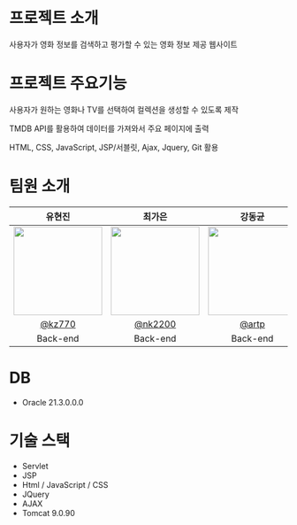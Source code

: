 # 프로젝트 소개
사용자가 영화 정보를 검색하고 평가할 수 있는 영화 정보 제공 웹사이트




# 프로젝트 주요기능
사용자가 원하는 영화나 TV를 선택하여 컬렉션을 생성할 수 있도록 제작


TMDB API를 활용하여 데이터를 가져와서 주요 페이지에 출력


HTML, CSS, JavaScript, JSP/서블릿, Ajax, Jquery, Git 활용




# 팀원 소개


|      유현진       |         최가은        |        강동균         |       박성빈                                                                                                                        
| :------------------------------------------------------------------------------: | :---------------------------------------------------------------------------------------------------------------------------------------------------: | :---------------------------------------------------------------------------------------------------------------------------------------------------------------------------------------------------: |:---------------------------------------------------------------------------------------------------------------------------------------------------------------------------------------------------: 
|   <img width="160px" src="https://avatars.githubusercontent.com/u/98440593?v=4" />    |                      <img width="160px" src="https://avatars.githubusercontent.com/u/71312414?v=4" />    |                   <img width="160px" src="https://avatars.githubusercontent.com/u/144507332?v=4"/>   | <img width="160px" src="https://avatars.githubusercontent.com/u/96772776?v=4"/>
|   [@kz770](https://github.com/Uhyunjin)   |    [@nk2200](https://github.com/nk2200)  | [@artp](https://github.com/dky7034)  | [@dohdong](https://github.com/dohdong)  |
| Back-end | Back-end | Back-end | Back-end |



# DB
- Oracle 21.3.0.0.0

# 기술 스택
- Servlet
- JSP
- Html / JavaScript / CSS
- JQuery
- AJAX
- Tomcat 9.0.90


